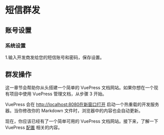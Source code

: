 # 短信群发



## 账号设置

### 系统设置
1.输入开发商发给您的短信账号和密码，保存设置。



## 群发操作

这一章节会帮助你从头搭建一个简单的 VuePress 文档网站。如果你想在一个现有项目中使用 VuePress 管理文档，从步骤 3 开始。

VuePress 会在 [http://localhost:8080在新窗口打开](http://localhost:8080/) 启动一个热重载的开发服务器。当你修改你的 Markdown 文件时，浏览器中的内容也会自动更新。

现在，你应该已经有了一个简单可用的 VuePress 文档网站。接下来，了解一下 VuePress [配置](https://v2.vuepress.vuejs.org/zh/guide/configuration.html) 相关的内容。
